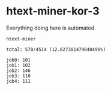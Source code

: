 # htext-miner-kor-3

Everything doing here is automated.

```
htext-miner

total: 570/4514 (12.627381479840496%)

job0: 101
job1: 102
job2: 146
job3: 110
job4: 111
```